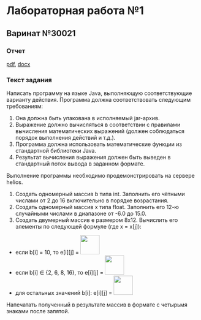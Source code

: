 # Лабораторная работа №1

## Варинат №30021

### Отчет
[pdf](./reports/report.pdf), [docx](./reports/report.docx)

### Текст задания

Написать программу на языке Java, выполняющую соответствующие варианту действия. Программа должна соответствовать следующим требованиям:

1. Она должна быть упакована в исполняемый jar-архив.
2. Выражение должно вычисляться в соответствии с правилами вычисления математических выражений (должен соблюдаться порядок выполнения действий и т.д.).
3. Программа должна использовать математические функции из стандартной библиотеки Java.
4. Результат вычисления выражения должен быть выведен в стандартный поток вывода в заданном формате.

Выполнение программы необходимо продемонстрировать на сервере helios.

1. Создать одномерный массив b типа int. Заполнить его чётными числами от 2 до 16 включительно в порядке возрастания.
2. Создать одномерный массив x типа float. Заполнить его 12-ю случайными числами в диапазоне от -6.0 до 15.0.
3. Создать двумерный массив e размером 8x12. Вычислить его элементы по следующей формуле (где x = x[j]):
  - если b[i] = 10, то e[i][j] = <img src="./pics/1.png" width="50">
  - если b[i] ∈ {2, 6, 8, 16}, то e[i][j] = <img src="./pics/1.png" width="50">
  - для остальных значений b[i]: e[i][j] = <img src="./pics/1.png" width="50">

Напечатать полученный в результате массив в формате с четырьмя знаками после запятой.
